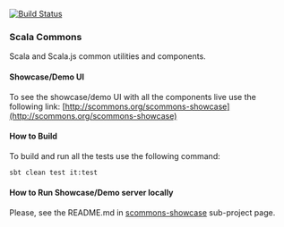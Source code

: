 
[![Build Status](https://travis-ci.org/scommons/scommons.svg?branch=master)](https://travis-ci.org/scommons/scommons)

### Scala Commons
Scala and Scala.js common utilities and components.


#### Showcase/Demo UI

To see the showcase/demo UI with all the components live use the following link:
[http://scommons.org/scommons-showcase](http://scommons.org/scommons-showcase)

#### How to Build

To build and run all the tests use the following command:
```bash
sbt clean test it:test
```

#### How to Run Showcase/Demo server locally

Please, see the README.md in [scommons-showcase](https://github.com/scommons/scommons/tree/master/scommons-showcase) sub-project page.

